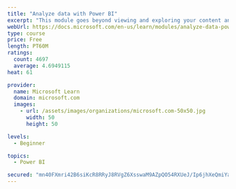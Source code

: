 ```yaml
---
title: "Analyze data with Power BI"
excerpt: "This module goes beyond viewing and exploring your content and explains how to interact with it by working with reports and dashboards to uncover and share new business insights."
webUrl: https://docs.microsoft.com/en-us/learn/modules/analyze-data-power-bi/
type: course
price: Free
length: PT60M
ratings:
  count: 4697
  average: 4.6949115
heat: 61

provider:
  name: Microsoft Learn
  domain: microsoft.com
  images:
    - url: /assets/images/organizations/microsoft.com-50x50.jpg
      width: 50
      height: 50

levels:
  - Beginner

topics:
  - Power BI

secured: "mn40FXmri42B6siKcR8RRyJ8RVgZ6XsswaM9AZpQO54RXUeJ/Ip6jhXeQmiYaLLjYRb148PxP/Rm3CnywbMrQcL97HmOe6mejv14D74cJ/fxmEJij2JAACeeUc/TyzcAvNZDSKjzsXuKR6ZO4JsEMkbRamyD6eat/cyInSCgWMk3Q2XvU/GEhHKUofP78lwzUfhejEBIQ61C8i9mlQ7G8fE2aYyCljIi/Dt13kym1n/tnMxWCjQbJtDW41Xv1wou6XHP6a8SpfhmimxZZ7E4w9U+jPFXqJz73ldRoPe38mN0BSphLF3DMhKWMq2v+/FnxPwaC5tC8kcY7iGPCns3TmWvd+YCH0oTyxUgZMN+kpjO7jMdNCNfrN8iQUkytB2oeccguTNsWJb6iRAS++tM/cWjiv5npwElP6E4/EB5Lp0=;/4Jer+/3b4KinIFawH0ZnQ=="
---
```



